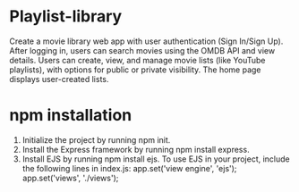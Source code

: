 # Playlist-library
Create a movie library web app with user authentication (Sign In/Sign Up). After logging in, users can search movies using the OMDB API and view details. Users can create, view, and manage movie lists (like YouTube playlists), with options for public or private visibility. The home page displays user-created lists.
# npm installation
1. Initialize the project by running npm init.
2. Install the Express framework by running npm install express.
3. Install EJS by running npm install ejs.
   To use EJS in your project, include the following lines in index.js:
   app.set('view engine', 'ejs');
   app.set('views', './views');
